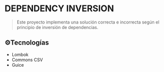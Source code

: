 # DEPENDENCY INVERSION

> Este proyecto implementa una solución correcta e incorrecta según el principio de inversión de dependencias.

## ⚙️Tecnologías
- Lombok
- Commons CSV
- Guice

